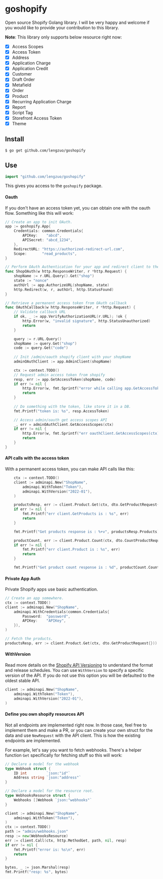 # goshopify

Open source Shopify Golang library. I will be very happy and welcome if you would like to provide your contribution to this library.  

**Note**: This library only supports below resource right now:
- [x] Access Scopes
- [x] Access Token
- [x] Address
- [x] Application Charge
- [x] Application Credit
- [x] Customer
- [x] Draft Order
- [x] Metafield
- [x] Order
- [x] Product
- [x] Recurring Application Charge
- [x] Report
- [x] Script Tag
- [x] Storefront Access Token
- [x] Theme

## Install

```console
$ go get github.com/lengzuo/goshopify
```

## Use

```go
import "github.com/lengzuo/goshopify"
```

This gives you access to the `goshopify` package.

#### Oauth

If you don't have an access token yet, you can obtain one with the oauth flow.
Something like this will work:

```go
// Create an app to init OAuth.
app := goshopify.App{
    Credentials: common.Credentials{
        APIKey:    "abcd",
        APISecret: "abcd_1234",
    },
    RedirectURL: "https://authorized-redirect-url.com",
    Scope:       "read_products", 
}

// Perform OAuth Authentication for your app and redirect client to the authorizedURL 
func ShopOAuth(w http.ResponseWriter, r *http.Request) {
    shopName := r.URL.Query().Get("shop")
    state := "nonce"
    authUrl := app.AuthorizeURL(shopName, state)
    http.Redirect(w, r, authUrl, http.StatusFound)
}

// Retrieve a permanent access token from OAuth callback
func OAuthCallback(w http.ResponseWriter, r *http.Request) {
    // Validate callback URL 
    if ok, _ := app.VerifyAuthorizationURL(r.URL); !ok {
        http.Error(w, "invalid signature", http.StatusUnauthorized)
        return
    }

    query := r.URL.Query()
    shopName := query.Get("shop")
    code := query.Get("code")
    
	// Init /admin/oauth shopify client with your shopName
    adminOAuthClient := app.AdminClient(shopName)

    ctx := context.TODO()
	// Request admin access token from shopify
    resp, err := app.GetAccessToken(shopName, code)
    if err != nil {
        http.Error(w, fmt.Sprintf("error while calling app.GetAccessToken: %s", err), http.StatusInternalServerError)
		return
	}
	
    // Do something with the token, like store it in a DB.
	fmt.Printf("token is: %s", resp.AccessToken)

	// Access admin/oauth get access scopes API 
    _, err = adminOAuthClient.GetAccessScopes(ctx)
    if err != nil {
        http.Error(w, fmt.Sprintf("err oauthClient.GetAccessScopes(ctx) is : %s", err), http.StatusInternalServerError)
        return
    }
}
```

#### API calls with the access token
With a permanent access token, you can make API calls like this:

```go
    ctx := context.TODO()
    client := adminapi.New("ShopName",
        adminapi.WithToken("Token"),
        adminapi.WithVersion("2022-01"),
    )

    productsResp, err := client.Product.Get(ctx, dto.GetProductRequest{})
    if err != nil {
        fmt.Printf("err client.GetProducts is : %s", err)
        return
    }

    fmt.Printf("Get products response is : %+v", productsResp.Products)

    productCount, err := client.Product.Count(ctx, dto.CountProductRequest{})
    if err != nil {
        fmt.Printf("err client.Product is : %s", err)
        return
    }

    fmt.Printf("Get product count response is : %d", productCount.Count)
```

#### Private App Auth
Private Shopify apps use basic authentication. 

```go
// Create an app somewhere.
ctx := context.TODO()
client := adminapi.New("ShopName",
    adminapi.WithCredentials(common.Credentials{
        Password:  "password",
        APIKey:    "APIKey",
	}),
)

// Fetch the products.
productsResp, err := client.Product.Get(ctx, dto.GetProductRequest{}))
```
#### WithVersion
Read more details on the [Shopify API Versioning](https://shopify.dev/concepts/about-apis/versioning)
to understand the format and release schedules. You can use `WithVersion` to specify a specific version 
of the API. If you do not use this option you will be defaulted to the oldest stable API.

```go
client := adminapi.New("ShopName",
    adminapi.WithToken("Token"),
    adminapi.WithVersion("2022-01"),
)
```

#### Define you own shopify resources API 

Not all endpoints are implemented right now. In those case, feel free to
implement them and make a PR, or you can create your own struct for the data
and use `NewRequest` with the API client. This is how the existing endpoints
are implemented.

For example, let's say you want to fetch webhooks. There's a helper function
`Get` specifically for fetching stuff so this will work:

```go
// Declare a model for the webhook
type Webhook struct {
    ID int         `json:"id"`
    Address string `json:"address"`
}

// Declare a model for the resource root.
type WebhooksResource struct {
    Webhooks []Webhook `json:"webhooks"`
}

client := adminapi.New("ShopName",
    adminapi.WithToken("Token"),
)
ctx := context.TODO()
path := "admin/webhooks.json"
resp := new(WebhooksResource)
err := client.Call(ctx, http.MethodGet, path, nil, resp)
if err != nil {
    fmt.Printf("error is: %s\n", err)
    return
}

bytes, _ := json.Marshal(resp)
fmt.Printf("resp: %s", bytes)
```

